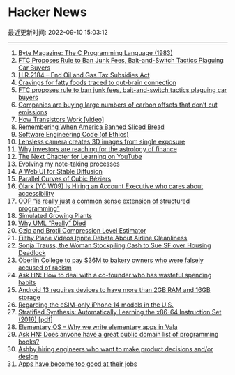# Hacker News

最近更新时间: 2022-09-10 15:03:12

--- 
1. [Byte Magazine: The C Programming Language (1983)](https://archive.org/details/byte-magazine-1983-08) 
2. [FTC Proposes Rule to Ban Junk Fees, Bait-and-Switch Tactics Plaguing Car Buyers](https://www.ftc.gov/news-events/news/press-releases/2022/06/ftc-proposes-rule-ban-junk-fees-bait-switch-tactics-plaguing-car-buyers) 
3. [H.R.2184 – End Oil and Gas Tax Subsidies Act](https://www.congress.gov/bill/117th-congress/house-bill/2184) 
4. [Cravings for fatty foods traced to gut-brain connection](https://zuckermaninstitute.columbia.edu/cravings-fatty-foods-traced-gut-brain-connection) 
5. [FTC proposes rule to ban junk fees, bait-and-switch tactics plaguing car buyers](https://www.ftc.gov/news-events/news/press-releases/2022/06/ftc-proposes-rule-ban-junk-fees-bait-switch-tactics-plaguing-car-buyers) 
6. [Companies are buying large numbers of carbon offsets that don’t cut emissions](https://www.wsj.com/articles/renewables-carbon-credits-do-not-cut-emissions-united-nations-verra-gold-standard-11662644900) 
7. [How Transistors Work [video]](https://www.youtube.com/watch?v=CQtSS6g00h0) 
8. [Remembering When America Banned Sliced Bread](https://www.atlasobscura.com/articles/america-banned-sliced-bread) 
9. [Software Engineering Code (of Ethics)](https://ethics.acm.org/code-of-ethics/software-engineering-code/) 
10. [Lensless camera creates 3D images from single exposure](https://www.optica.org/en-us/about/newsroom/news_releases/2022/september/lensless_camera_creates_3d_images_from_single_expo/) 
11. [Why investors are reaching for the astrology of finance](https://www.economist.com/finance-and-economics/2022/09/01/why-investors-are-reaching-for-the-astrology-of-finance) 
12. [The Next Chapter for Learning on YouTube](https://blog.youtube/news-and-events/the-next-chapter-for-learning-on-youtube/) 
13. [Evolving my note-taking processes](https://codethrasher.com/post/2022-09-09-evolving-my-note-taking-processes/) 
14. [A Web UI for Stable Diffusion](https://github.com/AUTOMATIC1111/stable-diffusion-webui) 
15. [Parallel Curves of Cubic Béziers](https://raphlinus.github.io/curves/2022/09/09/parallel-beziers.html) 
16. [Olark (YC W09) Is Hiring an Account Executive who cares about accessibility](https://olark.hire.trakstar.com/jobs/fk02daq?source=hn) 
17. [OOP “is really just a common sense extension of structured programming”](https://archive.org/details/classconstructio00sess) 
18. [Simulated Growing Plants](https://www.youtube.com/watch?v=NogVlXVsJIs) 
19. [Why UML “Really” Died](https://buttondown.email/hillelwayne/archive/why-uml-really-died/) 
20. [Gzip and Brotli Compression Level Estimator](https://tools.paulcalvano.com/compression.php) 
21. [Filthy Plane Videos Ignite Debate About Airline Cleanliness](https://www.nytimes.com/2022/09/09/travel/dirty-planes.html) 
22. [Sonja Trauss, the Woman Stockpiling Cash to Sue SF over Housing Deadlock](https://sfstandard.com/housing-development/woman-stockpiling-cash-to-sue-sf-over-housing/) 
23. [Oberlin College to pay $36M to bakery owners who were falsely accused of racism](https://www.cnn.com/2022/09/09/us/oberlin-college-bakery-lawsuit-payment-reaj/index.html) 
24. [Ask HN: How to deal with a co-founder who has wasteful spending habits](https://news.ycombinator.com/item?id=32786367) 
25. [Android 13 requires devices to have more than 2GB RAM and 16GB storage](https://android-developers.googleblog.com/2022/09/optimize-for-android-go-lessons-from-google-apps-part-1.html) 
26. [Regarding the eSIM-only iPhone 14 models in the U.S.](https://chrisx.xyz/blog/regarding-esim-only-iphone-14-in-the-us/) 
27. [Stratified Synthesis: Automatically Learning the x86-64 Instruction Set (2016) [pdf]](https://cs.stanford.edu/people/eschkufz/docs/pldi_16.pdf) 
28. [Elementary OS – Why we write elementary apps in Vala](https://blog.elementary.io/why-we-write-elementary-apps-in-vala/) 
29. [Ask HN: Does anyone have a great public domain list of programming books?](https://news.ycombinator.com/item?id=32788281) 
30. [Ashby hiring engineers who want to make product decisions and/or design](https://www.ashbyhq.com/careers?utm_source=hn) 
31. [Apps have become too good at their jobs](https://meteamedia.org/22723/opinions/apps-have-become-too-good-at-their-jobs/) 
